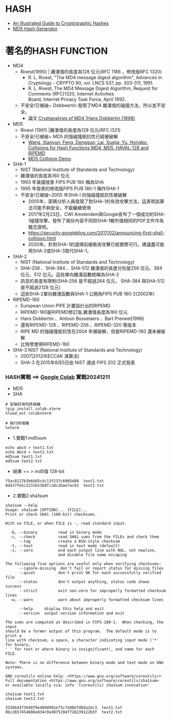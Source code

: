 # HASH
- [An Illustrated Guide to Cryptographic Hashes](http://www.unixwiz.net/techtips/iguide-crypto-hashes.html)
- [MD5 Hash Generator](https://codebeautify.org/md5-hash-generator)
# 著名的HASH FUNCTION
- MD4
  - Rivest(1990) | 雜湊值的長度為128 位元(RFC 1186 ，修改版RFC 1320)
    - R. L. Rivest, "The MD4 message digest algorithm", Advances in Cryptology - CRYPTO 90, vol. LNCS 537, pp. 303-311, 1991.
    - R. L. Rivest, The MD4 Message Digest Algorithm, Request for Comments (RFC)1320, Internet Activities         
 Board, Internet Privacy Task Force, April 1992.
  - 不安全!已被破~ Dobbeertin 發現了MD4 雜湊值的碰撞方法，所以並不安全。
    - 論文 [Cryptanalysis of MD4 |Hans Dobbertin (1998)](https://link.springer.com/article/10.1007/s001459900047)
- MD5
  - Rivest (1991) |雜湊值的長度為128 位元(RFC l321)
  - 不安全!已被破~ MD5 的強碰撞抵抗性已經被破解
    - [Wang, Xiaoyun; Feng, Dengguo; Lai, Xuejia; Yu, Hongbo. Collisions for Hash Functions MD4, MD5, HAVAL-128 and RIPEMD](https://eprint.iacr.org/2004/199.pdf)
    - [MD5 Collision Demo](https://www.mscs.dal.ca/~selinger/md5collision/)
- SHA-1
  - NIST (National Institute of Standards and Technology)
  - 雜湊值的長度為160 位元
  - 1993 年美國發表 FIPS PUB 180 稱為SHA
  - 1995 年發表的修改版FIPS PUB 180-1 稱作SHA-1
  - 不安全!已被破~2005 年SHA-I 的強碰撞抵抗性被破解
    - 2005年，密碼分析人員發現了對SHA-1的有效攻擊方法，這表明該算法可能不夠安全，不能繼續使用
    - 2017年2月23日，CWI Amsterdam與Google宣布了一個成功的SHA-1碰撞攻擊，發布了兩份內容不同但SHA-1散列值相同的PDF文件作為概念證明。
    - https://security.googleblog.com/2017/02/announcing-first-sha1-collision.html
    - 2020年，針對SHA-1的選擇前綴衝突攻擊已經實際可行。建議盡可能用SHA-2或SHA-3取代SHA-1。
- SHA-2
  - NIST (National Institute of Standards and Technology)
  - SHA-256 、SHA-384 、SHA-512 雜湊值的長度分別是256 位元、384 位元、512 位元。這些單向雜湊函數統稱為SHA-2
  - 訊息的長度有限制(SHA-256 是不超過264 位元， SHA-384 與SHA-512 是不超過2128 位元)
  - 這些SHA-2單向雜湊函數與SHA-1 公開為FIPS PUB 180-2(2002年)
- RIPEMD-160
  - European Union PIPE 計畫設計出的RIPEMD
  - RIPEMD-160是RIPEMD修訂版,雜湊值長度為160 位元
  - Hans Dobbertin 、Antoon Bosselaers 、Bart Preneel(1996)
  - 還有RIPEMD-128 、RIPEMD-256 、RIPEMD-320 等版本
  - RIPE MD 的強碰撞抵抗性在2004 年被破解，但是RIPEMD-160 還未被破解
  - 比特幣使用RIPEMD-160
- SHA-3	NIST (National Institute of Standards and Technology)
  - 2007|2012(KECCAK 演算法)
  - SHA-3 在2015年8月5日由 NIST 通過 FIPS 202 正式發表

### HASH實戰 ==> [Google Colab](https://www.bing.com/ck/a?!&&p=df35b712f5207f6766574b2326de495a456593721e468c9694e5e581bcd4c1eeJmltdHM9MTczMzk2MTYwMA&ptn=3&ver=2&hsh=4&fclid=344f7df4-2fec-6017-0edf-69fe2e40610b&psq=google+colab&u=a1aHR0cHM6Ly9jb2xhYi5yZXNlYXJjaC5nb29nbGUuY29tLw&ntb=1) 實戰20241211
- MD5
- SHA
```
# 安裝好用的終端機
!pip install colab-xterm
%load_ext colabxterm

# 執行終端機
%xterm
```
- 1.實戰1:md5sum
```
echo abcd > text1.txt
echo Abcd > text2.txt
md5sum text1.txt
md5sum text2.txt
```
- 結果 == > md5值 128-bit
```
f5ac8127b3b6b85cdc13f237c6005d80  text1.txt
0d437fe5c2231b53b8fc3dc2bae7ac93  text2.txt
```
- 2.實戰2:sha1sum
```
sha1sum --help
Usage: sha1sum [OPTION]... [FILE]...
Print or check SHA1 (160-bit) checksums.

With no FILE, or when FILE is -, read standard input.

  -b, --binary         read in binary mode
  -c, --check          read SHA1 sums from the FILEs and check them
      --tag            create a BSD-style checksum
  -t, --text           read in text mode (default)
  -z, --zero           end each output line with NUL, not newline,
                       and disable file name escaping

The following five options are useful only when verifying checksums:
      --ignore-missing  don't fail or report status for missing files
      --quiet          don't print OK for each successfully verified file
      --status         don't output anything, status code shows success
      --strict         exit non-zero for improperly formatted checksum lines
  -w, --warn           warn about improperly formatted checksum lines

      --help     display this help and exit
      --version  output version information and exit

The sums are computed as described in FIPS-180-1.  When checking, the input
should be a former output of this program.  The default mode is to print a
line with checksum, a space, a character indicating input mode ('*' for binary,
' ' for text or where binary is insignificant), and name for each FILE.

Note: There is no difference between binary mode and text mode on GNU systems.

GNU coreutils online help: <https://www.gnu.org/software/coreutils/>
Full documentation <https://www.gnu.org/software/coreutils/sha1sum>
or available locally via: info '(coreutils) sha1sum invocation'
```
```
sha1sum text1.txt
sha1sum text2.txt
```
```
3330b4373640f9e4604991e73c7e86bfd8da2dc3  text1.txt
0bc2657454886e834c9ad875194f728239122b5f  text2.txt
```
